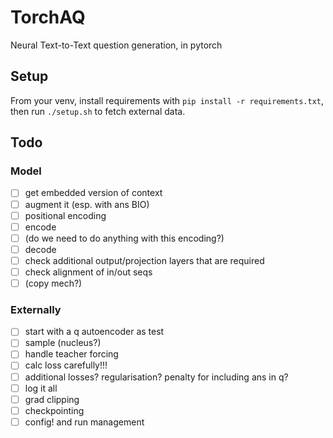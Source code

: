 # TorchAQ

Neural Text-to-Text question generation, in pytorch


## Setup

From your venv, install requirements with `pip install -r requirements.txt`, then run `./setup.sh` to fetch external data.

## Todo


### Model

  - [ ]  get embedded version of context
  - [ ]  augment it (esp. with ans BIO)
  - [ ]  positional encoding
  - [ ]  encode
  - [ ]  (do we need to do anything with this encoding?)
  - [ ]  decode
  - [ ]  check additional output/projection layers that are required
  - [ ]  check alignment of in/out seqs
  - [ ]  (copy mech?)

### Externally
  
  - [ ]  start with a q autoencoder as test
  - [ ]  sample (nucleus?)
  - [ ]  handle teacher forcing
  - [ ]  calc loss carefully!!!
  - [ ]  additional losses? regularisation? penalty for including ans in q?
  - [ ]  log it all
  - [ ]  grad clipping
  - [ ]  checkpointing
  - [ ]  config! and run management